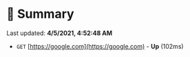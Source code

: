 # 📖 Summary
Last updated: **4/5/2021, 4:52:48 AM**

- `GET` [https://google.com](https://google.com) - **Up** (102ms)
